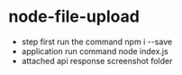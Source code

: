 # node-file-upload
- step first run the command npm i --save
- application run command node index.js
- attached api response screenshot folder
